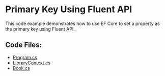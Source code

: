 # Primary Key Using Fluent API

This code example demonstrates how to use EF Core to set a property as the primary key using Fluent API.

## Code Files:
- [Program.cs](Program.cs)
- [LibraryContext.cs](LibraryContext.cs)
- [Book.cs](Book.cs)